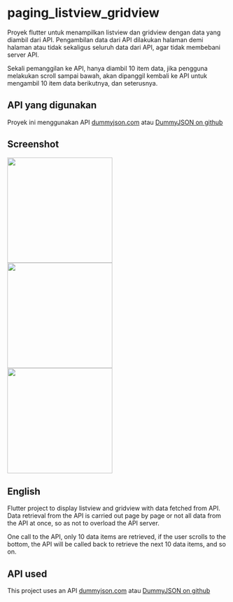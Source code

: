 # paging_listview_gridview

Proyek flutter untuk menampilkan listview dan gridview dengan data yang diambil dari API. Pengambilan data dari API dilakukan halaman demi halaman atau tidak sekaligus seluruh data dari API, agar tidak membebani server API.

Sekali pemanggilan ke API, hanya diambil 10 item data, jika pengguna melakukan scroll sampai bawah, akan dipanggil kembali ke API untuk mengambil 10 item data berikutnya, dan seterusnya.

## API yang digunakan

Proyek ini menggunakan API [dummyjson.com](https://dummyjson.com/) atau [DummyJSON on github](https://github.com/Ovi/DummyJSON)

## Screenshot

<img src="https://i.ibb.co/ynPLs9Z/paging1.png" style="width: 240px;"/><br/>
<img src="https://i.ibb.co/j6fkgJc/paging2.png" style="width: 240px;"/><br/>
<img src="https://i.ibb.co/QvChfsc/paging3.png" style="width: 240px;"/><br/>

## English
Flutter project to display listview and gridview with data fetched from API. Data retrieval from the API is carried out page by page or not all data from the API at once, so as not to overload the API server.

One call to the API, only 10 data items are retrieved, if the user scrolls to the bottom, the API will be called back to retrieve the next 10 data items, and so on.

## API used

This project uses an API [dummyjson.com](https://dummyjson.com/) atau [DummyJSON on github](https://github.com/Ovi/DummyJSON)